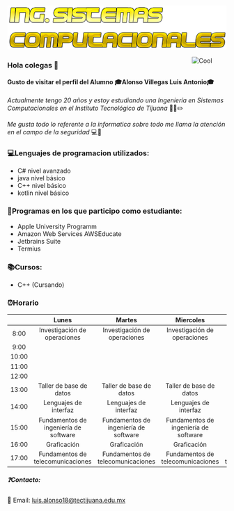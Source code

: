 ![](https://github.com/Luis-Alonso18/Luis-Alonso18/blob/master/Cool%20Text%20-%20Ing%20Sistemas%20Computacionales%20363672177615194.png)

<a href="http://es.cooltext.com" target="_top"><img src="https://cooltext.com/images/ct_pixel.gif" align="Right" width="80" height="15" alt="Cool Text: Generador de Logotipos y Gráficos." border="0" /></a>

### Hola colegas 👋


#### Gusto de visitar el perfil del Alumno 🎓Alonso Villegas Luis Antonio🎓

_Actualmente tengo 20 años y estoy estudiando una Ingeniería en Sistemas Computacionales en el Instituto Tecnológico de Tijuana_ 🏫📕✏️

_Me gusta todo lo referente a la informatica sobre todo me llama la atención en el campo de la seguridad_ 💻🔐

### 💻Lenguajes de programacion utilizados:
- C# nivel avanzado
- java nivel básico
- C++ nivel básico
- kotlin nivel básico


### 💾Programas en los que participo como estudiante:
- Apple University Programm 
- Amazon Web Services AWSEducate 
- Jetbrains Suite
- Termius


### 📚Cursos:
- C++ (Cursando)



### ⏰Horario
|            |  **Lunes** | **Martes**  | **Miercoles**   | **Jueves** |
|:---:|:---:|:---:|:---:|:---:|
|  8:00|Investigación de operaciones| Investigación de operaciones  | Investigación de operaciones  | Investigación de operaciones  |
| 9:00|   |   |   |   |
| 10:00|   |   |   |   |
| 11:00|   |   |   |   |
| 12:00|   |   |   |   |
| 13:00|  Taller de base de datos |Taller de base de datos   |Taller de base de datos   | Taller de base de datos  |
| 14:00|  Lenguajes de interfaz |Lenguajes de interfaz   | Lenguajes de interfaz  | Lenguajes de interfaz  |
| 15:00| Fundamentos de ingeniería de software  | Fundamentos de ingeniería de software   |  Fundamentos de ingeniería de software  | Fundamentos de ingeniería de software   |
| 16:00|  Graficación | Graficación  | Graficación  |  Graficación |
| 17:00  | Fundamentos de telecomunicaciones  | Fundamentos de telecomunicaciones  | Fundamentos de telecomunicaciones  | Fundamentos de telecomunicaciones  |




##### ❓Contacto:
📧 Email: luis.alonso18@tectijuana.edu.mx

